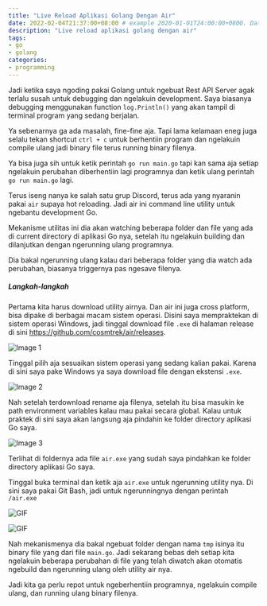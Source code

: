 ```yaml
---
title: "Live Reload Aplikasi Golang Dengan Air"
date: 2022-02-04T21:37:00+08:00 # example 2020-01-01T24:00:00+0800. Date should be the current time! you need insert it manually.
description: "Live reload aplikasi golang dengan air"
tags:
- go
- golang
categories:
- programming
---
```


Jadi ketika saya ngoding pakai Golang untuk ngebuat Rest API Server agak terlalu susah untuk debugging dan ngelakuin development. Saya biasanya debugging menggunakan function `log.Println()` yang akan tampil di terminal program yang sedang berjalan.

Ya sebenarnya ga ada masalah, fine-fine aja. Tapi lama kelamaan eneg juga selalu tekan shortcut `ctrl + c` untuk berhentiin program dan ngelakuin compile ulang jadi binary file terus running binary filenya.

Ya bisa juga sih untuk ketik perintah `go run main.go` tapi kan sama aja setiap ngelakuin perubahan diberhentiin lagi programnya dan ketik ulang perintah `go run main.go` lagi.

Terus iseng nanya ke salah satu grup Discord, terus ada yang nyaranin pakai `air` supaya hot reloading. Jadi air ini command line utility untuk ngebantu development Go.

Mekanisme utilitas ini dia akan watching beberapa folder dan file yang ada di current directory di aplikasi Go nya, setelah itu ngelakuin building dan dilanjutkan dengan ngerunning ulang programnya.

Dia bakal ngerunning ulang kalau dari beberapa folder yang dia watch ada perubahan, biasanya triggernya pas ngesave filenya.

##### Langkah-langkah

Pertama kita harus download utility airnya. Dan air ini juga cross platform, bisa dipake di berbagai macam sistem operasi. Disini saya mempraktekan di sistem operasi Windows, jadi tinggal download file `.exe` di halaman release di sini https://github.com/cosmtrek/air/releases.

![Image 1](https://i.ibb.co/YN293QH/1.png)

Tinggal pilih aja sesuaikan sistem operasi yang sedang kalian pakai. Karena di sini saya pake Windows ya saya download file dengan ekstensi `.exe`.

![Image 2](https://i.ibb.co/8X8jd9x/2.png)

Nah setelah terdownload rename aja filenya, setelah itu bisa masukin ke path environment variables kalau mau pakai secara global. Kalau untuk praktek di sini saya akan langsung aja pindahin ke folder directory aplikasi Go saya.

![Image 3](https://i.ibb.co/4fhqG05/3.png)

Terlihat di foldernya ada file `air.exe` yang sudah saya pindahkan ke folder directory aplikasi Go saya.

Tinggal buka terminal dan ketik aja `air.exe` untuk ngerunning utility nya. Di sini saya pakai Git Bash, jadi untuk ngerunningnya dengan perintah `/air.exe`

![GIF](https://i.ibb.co/KbwBHYW/ezgif-com-gif-maker.gif)

![GIF](https://i.ibb.co/SvNCyMf/ezgif-com-gif-maker.gif)

Nah mekanismenya dia bakal ngebuat folder dengan nama `tmp` isinya itu binary file yang dari file `main.go`. Jadi sekarang bebas deh setiap kita ngelakuin beberapa perubahan di file yang telah diwatch akan otomatis ngebuild dan ngerunning ulang oleh utility air nya.

Jadi kita ga perlu repot untuk ngeberhentiin programnya, ngelakuin compile ulang, dan running ulang binary filenya.